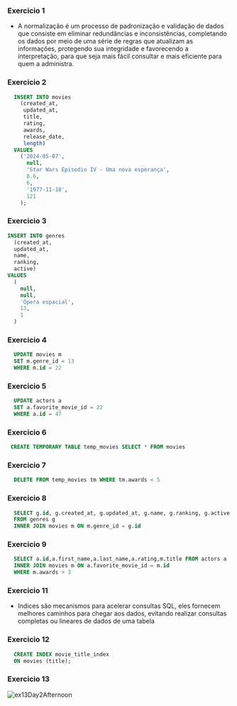 ### Exercicio 1

-  A normalização é um processo de padronização e validação de dados que consiste em eliminar redundâncias e inconsistências, completando os dados por meio de uma série de regras que atualizam as informações, protegendo sua integridade e favorecendo a interpretação, para que seja mais fácil consultar e mais eficiente para quem a administra.

### Exercicio 2

```SQL
  INSERT INTO movies
    (created_at,
     updated_at,
     title,
     rating,
     awards,
     release_date,
     length)
  VALUES 
    ('2024-05-07',
      null,
      'Star Wars Episodio IV - Uma nova esperança',
      8.6,
      6,
      '1977-11-18',
      121
    );
```

### Exercicio 3

```SQL
INSERT INTO genres
  (created_at,
  updated_at,
  name,
  ranking,
  active)
VALUES
  (
    null,
    null,
    'Ópera espacial',
    13,
    1
  )
```

### Exercicio 4

```SQL
  UPDATE movies m
  SET m.genre_id = 13
  WHERE m.id = 22
```

### Exercicio 5

```SQL
  UPDATE actors a
  SET a.favorite_movie_id = 22
  WHERE a.id = 47
```

### Exercicio 6

```SQL
 CREATE TEMPORARY TABLE temp_movies SELECT * FROM movies
```

### Exercicio 7

```SQL
  DELETE FROM temp_movies tm WHERE tm.awards < 5
```

### Exercicio 8

```SQL
  SELECT g.id, g.created_at, g.updated_at, g.name, g.ranking, g.active 
  FROM genres g
  INNER JOIN movies m ON m.genre_id = g.id
```

### Exercicio 9

```SQL
  SELECT a.id,a.first_name,a.last_name,a.rating,m.title FROM actors a
  INNER JOIN movies m ON a.favorite_movie_id = m.id
  WHERE m.awards > 3
```

### Exercicio 11

- Indices são mecanismos para acelerar consultas SQL, eles fornecem melhores caminhos para chegar aos dados, evitando realizar consultas completas ou lineares de dados de uma tabela

### Exercicio 12

```SQL
  CREATE INDEX movie_title_index
  ON movies (title);
```

### Exercicio 13

![ex13Day2Afternoon](https://github.com/DaviMerotto/BootcampGo/assets/48769725/14895e8c-7bb2-4071-9e0e-5a1d6b8d44f3)
